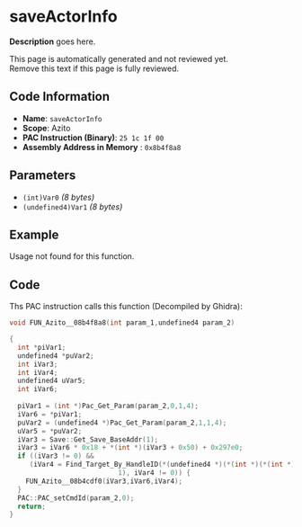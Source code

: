 # saveActorInfo

**Description** goes here.

This page is automatically generated and not reviewed yet.<br>Remove this text if this page is fully reviewed.

## Code Information

- **Name**: `saveActorInfo`
- **Scope**: Azito
- **PAC Instruction (Binary)**: `25 1c 1f 00`
- **Assembly Address in Memory** : `0x8b4f8a8`

## Parameters

- `(int)Var0` *(8 bytes)*
- `(undefined4)Var1` *(8 bytes)*

## Example

Usage not found for this function.

## Code

Ths PAC instruction calls this function (Decompiled by Ghidra):

```c
void FUN_Azito__08b4f8a8(int param_1,undefined4 param_2)

{
  int *piVar1;
  undefined4 *puVar2;
  int iVar3;
  int iVar4;
  undefined4 uVar5;
  int iVar6;
  
  piVar1 = (int *)Pac_Get_Param(param_2,0,1,4);
  iVar6 = *piVar1;
  puVar2 = (undefined4 *)Pac_Get_Param(param_2,1,1,4);
  uVar5 = *puVar2;
  iVar3 = Save::Get_Save_BaseAddr(1);
  iVar3 = iVar6 * 0x18 + *(int *)(iVar3 + 0x50) + 0x297e0;
  if ((iVar3 != 0) &&
     (iVar4 = Find_Target_By_HandleID(*(undefined4 *)(*(int *)(*(int *)(param_1 + 0x10) + 0x174) + 0xe8),uVar5,
                           1), iVar4 != 0)) {
    FUN_Azito__08b4cdf0(iVar3,iVar6,iVar4);
  }
  PAC::PAC_setCmdId(param_2,0);
  return;
}
```

